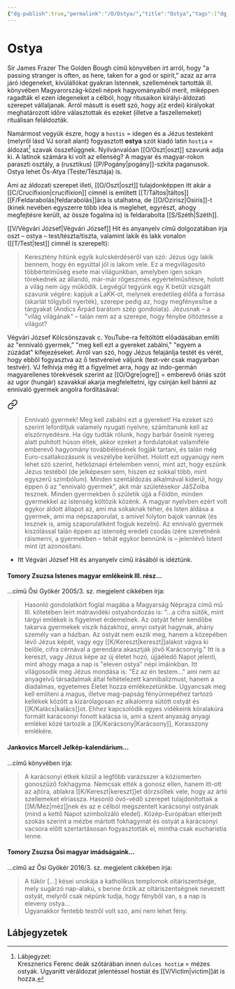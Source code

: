 ```yaml
---
{"dg-publish":true,"permalink":"/O/Ostya/","title":"Ostya","tags":["dg_uploaded","containstransclusions"],"created":"2023-10-21T03:35","updated":"2023-11-08T04:12"}
---
```



# Ostya

Sir James Frazer The Golden Bough című könyvében írt arról, hogy "a passing stranger is often, as here, taken for a god or spirit," azaz az arra járó idegeneket, kívülállókat gyakran Istennek, szellemének tartották ill. könyvében Magyarország-közeli népek hagyományaiból merít, miképpen ragadták el ezen idegeneket a célból, hogy rítusaikon királyi-áldozati szerepet vállaljanak. Arról másutt is esett szó, hogy a(z erdei) királyokat meghatározott időre választottak és ezeket (illetve a faszellemeket) rituálisan feláldozták.  

Namármost vegyük észre, hogy a `hostis` = idegen és a Jézus testeként (melyről lásd VJ sorait alant) fogyasztott **ostya** szót kiadó latin `hostia` = áldozat[^1] szavak összefüggnek. Nyilvánvalóan [[O/Oszt\|oszt]] szavunk adja ki. A latinok számára ki volt az ellenség? A magyar és magyar-rokon paraszti osztály, a (rusztikus) [[P/Pogány\|pogány]]-szkíta paganusok. Ostya lehet Ős-Atya (Teste/Tésztája) is.  

Ami az áldozati szerepet illeti, [[O/Oszt\|oszt]] tulajdonképpen itt akár a [[C/Crucifixion\|crucifixion]] címnél is említett [[T/Táltos\|táltos]] [[F/Feldarabolás\|feldarabolás]]ára is utalhatna, de [[O/Ozirisz\|Osiris]]-t (kinek nevében egyszerre több idea is meglehet, egyrészt, ahogy megfejtésre került, az össze fogalma is) is feldarabolta [[S/Széth\|Széth]].  

[[V/Végvári József\|Végvári József]] Hit és anyanyelv című dolgozatában írja oszt – ostya – test/tészta/tiszta, valamint lakik és lakk vonalon ([[T/Test\|test]] címnél is szerepelt):  
> Keresztény hitünk egyik kulcskérdéséről van szó: Jézus úgy lakik bennem, hogy én egyúttal jól is lakom vele. Ez a megvilágosító többértelműség esete mai világunkban, amelyben igen sokan törekednek az állandó, már-már rögeszmés egyértelműsítésre, holott a világ nem úgy működik. Legvégül tegyünk egy K betűt vizsgált szavunk végére: kapjuk a LaKK-ot, melynek eredetileg élőfa a forrása (skarlát tölgyből nyerték), szerepe pedig az, hogy megfényesítse a tárgyakat (Andics Árpád barátom szép gondolata). Jézusnak – a "világ világának" – talán nem az a szerepe, hogy fénybe öltöztesse a világot?  

Végvári József Kölcsönszavak c. YouTube-ra feltöltött előadásában említi az "ennivaló gyermek," "meg kell ezt a gyereket zabálni," "egyem a zúzádat" kifejezéseket. Arról van szó, hogy Jézus felajánlja testét és vérét, hogy ebből fogyasztva az ő testvéreivé váljunk (test-vér csak magyarban testvér). VJ felhívja még itt a figyelmet arra, hogy az indo-germán magyarellenes törekvések szerint az [[O/Ogre\|ogre]] = emberevő óriás szót az ugor (hungár) szavakkal akarja megfeleltetni, így csínján kell bánni az ennivaló gyermek angolra fordításával:

<div class="transclusion internal-embed is-loaded"><a class="markdown-embed-link" href="/e/embereves/#1sdmzu" aria-label="Open link"><svg xmlns="http://www.w3.org/2000/svg" width="24" height="24" viewBox="0 0 24 24" fill="none" stroke="currentColor" stroke-width="2" stroke-linecap="round" stroke-linejoin="round" class="svg-icon lucide-link"><path d="M10 13a5 5 0 0 0 7.54.54l3-3a5 5 0 0 0-7.07-7.07l-1.72 1.71"></path><path d="M14 11a5 5 0 0 0-7.54-.54l-3 3a5 5 0 0 0 7.07 7.07l1.71-1.71"></path></svg></a><div class="markdown-embed">



> Ennivaló gyermek! Meg kell zabálni ezt a gyereket! Ha ezeket szó szerint lefordítjuk valamely nyugati nyelvre, számítanunk kell az elszörnyedésre. Ha úgy tudták rólunk, hogy barbár őseink nyereg alatt puhított húson éltek, akkor ezeket a fordulatokat valamiféle emberevő hagyomány továbbélésének fogják tartani, és talán még Euro-csatlakozásunk is veszélybe kerülhet. Holott ezt ugyanúgy nem lehet szó szerint, hétköznapi értelemben venni, mint azt, hogy eszünk Jézus testéből (de jelképesen sem, hiszen ez sokkal több, mint egyszerű szimbólum). Minden szentáldozás alkalmával kiderül, hogy éppen ő az "ennivaló gyermek", akit már születésekor JáSZolba tesznek. Minden gyermekben ő születik újjá a Földön, minden gyermekkel az istenség költözik közénk. A magyar nyelvben ezért volt egykor áldott állapot az, ami ma sokaknak teher, és Isten áldása a gyermek, ami ma népszaporulat, s amivel folyton bajok vannak (és lesznek is, amíg szaporulatként fogjuk kezelni). Az ennivaló gyermek kiszólással talán éppen az istenség eredeti csodás ízére szeretnénk ráismerni, a gyermekben – tehát egykor bennünk is – jelenlévő Istent mint ízt azonosítani.  


</div></div>
  
- Itt Végvári József Hit és anyanyelv című írásából is idéztünk.  

#### Tomory Zsuzsa Istenes magyar emlékeink III. rész...

...című Ősi Gyökér 2005/3. sz. megjelent cikkében írja:  
> Hasonló gondolatkört foglal magába a Magyarság Néprajza című mű III. kötetében leírt mátravidéki ostyahordozás is: "...a cifra sütők, mint tárgyi emlékek is figyelmet érdemelnek. Az ostyát fehér kendőbe takarva gyermekek viszik házakhoz, annyi ostyát hagynak, ahány személy van a házban. Az ostyát nem eszik meg, hanem a közepében lévő Jézus képét, vagy egy [[K/Kereszt\|kereszt]]alakot vágva ki belőle, cifra cérnával a gerendára akasztják jövő Karácsonyig." Itt is a kereszt, vagy Jézus képe az új életet hozó, újjáéledő Napot jelenti, mint ahogy maga a nap is "eleven ostya" népi imáinkban. Itt világosodik meg Jézus mondása is: "Ez az én testem..." ami nem az anyagelvű társadalmak által feltételezett kannibalizmust, hanem a diadalmas, egyetemes Életet hozza emlékezetünkbe. Ugyancsak meg kell említeni a magus, illetve mag-papság fényünnepéhez tartozó kellékek között a kizárólagosan ez alkalomra sütött ostyát és [[K/Kalács\|kalács]]ot. Ehhez kapcsolódik egyes vidékeink köralakúra formált karácsonyi fonott kalácsa is, ami a szent anyaság anyagi emlékei közé tartozik a [[K/Karácsony\|Karácsony]], Korasszony emlékére.  

#### Jankovics Marcell Jelkép-kalendárium...

...című könyvében írja:  
> A karácsonyi étkek közül a legfőbb varázsszer a közismerten gonoszűző fokhagyma. Nemcsak ették a gonosz ellen, hanem itt-ott az ajtóra, ablakra [[K/Kereszt\|kereszt]]et dörzsöltek vele, hogy az ártó szellemeket elriassza. Hasonló óvó-védő szerepet tulajdonítottak a [[M/Méz\|méz]]nek és az e célból megszentelt karácsonyi ostyának (mind a kettő Napot szimbolizáló eledel). Közép-Európában elterjedt szokás szerint a mézbe mártott fokhagymát és ostyát a karácsonyi vacsora előtt szertartásosan fogyasztották el, mintha csak eucharistia lenne.  

#### Tomory Zsuzsa Ősi magyar imádságaink...

...című az Ősi Gyökér 2016/3. sz. megjelent cikkében írja:  
> A tükör \[...\] kései unokája a katholikus templomok oltáriszentsége, mely sugárzó nap-alakú, s benne őrzik az oltáriszentségnek nevezett ostyát, melyről csak népünk tudja, hogy fényből van, s a nap is eleveny ostya...  
> Ugyanakkor fentebb testről volt szó, ami nem lehet fény.  

## Lábjegyzetek

[^1]: Lábjegyzet:  
Kresznerics Ferenc deák szótárában innen `dulces hostiæ` = mézes ostyák. Ugyanitt véráldozat jelentéssel hostiát és [[V/Victim\|victim]]át is hozza.  